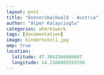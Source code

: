 ```yaml
---
layout: post
title: "Donnersbachwald - Austria"
author: "Alper Kalaycioglu"
categories: whereiwork
tags: [documentation]
image: kinderhotel1.jpg
amp: true
location:
  latitude: 47.3843166666667
  longitude: 14.1166805555556
---
```

